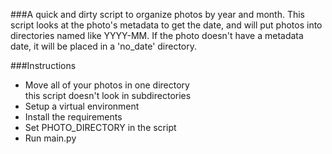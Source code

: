 ###A quick and dirty script to organize photos by year and month.
This script looks at the photo's metadata to get the date, and 
will put photos into directories named like YYYY-MM. 
If the photo doesn't have a metadata date, it will be placed in a 'no_date' directory.

###Instructions
- Move all of your photos in one directory  
  this script doesn't look in subdirectories
- Setup a virtual environment
- Install the requirements
- Set PHOTO_DIRECTORY in the script
- Run main.py
